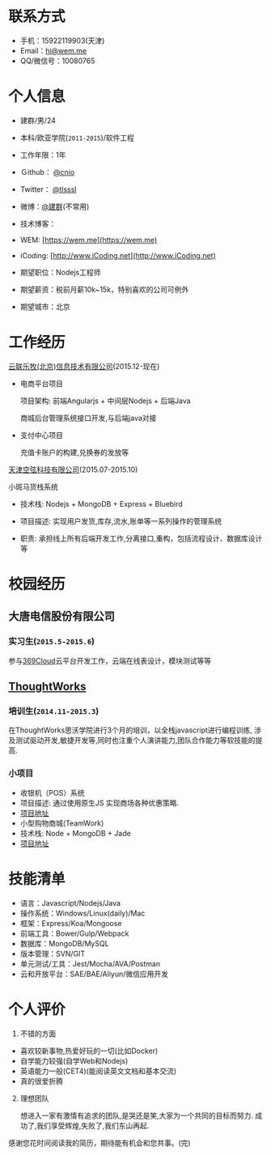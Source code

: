 
# 联系方式
- 手机：15922119903(天津)
- Email：hi@wem.me
- QQ/微信号：10080765

# 个人信息
- 建群/男/24
- 本科/欧亚学院(`2011-2015`)/软件工程
- 工作年限：1年
- Ｇithub： [@cnio](https://github.com/cnio)
- Twitter： [@tlsssl](https://twitter.com/tlsssl)
- 微博：[@建群](http://weibo.com/201260048)(不常用)

- 技术博客：
 - WEM: [https://wem.me](https://wem.me)
 - iCoding: [http://www.iCoding.net](http://www.iCoding.net)

- 期望职位：Nodejs工程师
- 期望薪资：税前月薪10k~15k，特别喜欢的公司可例外

- 期望城市：北京

# 工作经历
[云联乐牧(北京)信息技术有限公司](http://www.yunfarm.cn)(2015.12-现在)

- 电商平台项目

	项目架构: 前端Angularjs + 中间层Nodejs + 后端Java

    商城后台管理系统接口开发,与后端java对接
- 支付中心项目

    充值卡账户的构建,兑换券的发放等


[天津空弦科技有限公司](http://www.aircos.com)(2015.07-2015.10)

小斑马货栈系统
- 技术栈: Nodejs + MongoDB + Express + Bluebird

- 项目描述: 实现用户发货,库存,流水,账单等一系列操作的管理系统
- 职责: 承担线上所有后端开发工作,分离接口,重构，包括流程设计、数据库设计等

# 校园经历

## 大唐电信股份有限公司
### 实习生(`2015.5-2015.6`)
参与[369Cloud](http://www.369cloud.com)云平台开发工作，云端在线表设计，模块测试等等

## [ThoughtWorks](https://www.thoughtworks.com)
### 培训生(`2014.11-2015.3`)

在ThoughtWorks思沃学院进行3个月的培训，以全栈javascript进行编程训练,
涉及测试驱动开发,敏捷开发等,同时也注重个人演讲能力,团队合作能力等软技能的提高.
### 小项目
- 收银机（POS）系统
 - 项目描述: 通过使用原生JS 实现商场各种优惠策略.
 - [项目地址](https://github.com/cnio/pos)
- 小型购物商城(TeamWork)
 - 技术栈: Node + MongoDB + Jade
 - [项目地址](https://github.com/cnio/shop)

# 技能清单
- 语言：Javascript/Nodejs/Java
- 操作系统：Windows/Linux(daily)/Mac
- 框架：Express/Koa/Mongoose
- 前端工具：Bower/Gulp/Webpack
- 数据库：MongoDB/MySQL
- 版本管理：SVN/GIT
- 单元测试/工具：Jest/Mocha/AVA/Postman
- 云和开放平台：SAE/BAE/Aliyun/微信应用开发

# 个人评价
1. 不错的方面
 - 喜欢较新事物,热爱好玩的一切(比如Docker)
 - 自学能力较强(自学Web和Nodejs)
 - 英语能力一般(CET4)(能阅读英文文档和基本交流)
 - 真的很爱折腾
2. 理想团队

	想进入一家有激情有追求的团队,是哭还是笑,大家为一个共同的目标而努力.
	成功了,我们享受辉煌,失败了,我们东山再起.

感谢您花时间阅读我的简历，期待能有机会和您共事。(完)
